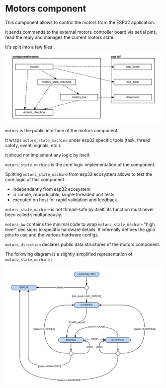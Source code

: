 # Motors component

This component allows to control the motors from the ESP32 application.

It sends commands to the external motors_controller board via serial pins, read the reply
and manages the current motors state.

It's split into a few files :

![Motors diagram](doc/motors.svg)

`motors` is the public interface of the motors component.

It wraps `motors_state_machine` under esp32 specific tools
(task, thread safety, event, signals, etc.).

It shoud not implement any logic by itself.

`motors_state_machine` is the core logic implementation of the component.

Splitting `motors_state_machine` from esp32 ecosystem allows to test
the core logic of this component :
- independently from esp32 ecosystem
- in simple, reproducible, single-threaded unit tests
- executed on host for rapid validation and feedback

`motors_state_machine` is not thread-safe by itself, its function must
never been called simultaneously.

`motors_hw` contains the minimal code to wrap
`motors_state_machine` "high level" decisions to specific hardware details.
It internally defines the gpio pins to use and the various hardware configs.

`motors_direction` declares public data structures of the motors component.

The following diagram is a slightly simplified representation of `motors_state_machine` :

![State machine](doc/motors_state_machine.svg)
